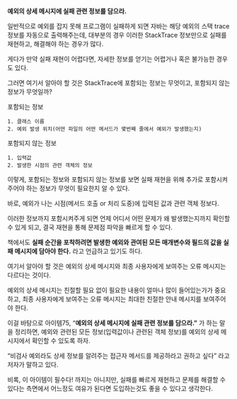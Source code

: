 **예외의 상세 메시지에 실패 관련 정보를 담으라.**

일반적으로 예외를 잡지 못해 프로그램이 실패하게 되면 자바는 해당 예외의 스택 trace 정보를 자동으로 출력해주는데, 대부분의 경우 이러한 StackTrace 정보만으로 실패를 재현하고, 해결해야 하는 경우가
많다.

게다가 만약 실패 재현이 어렵다면, 자세한 정보를 얻기는 어렵거나 혹은 불가능한 경우도 있다.

그러면 여기서 알아야 할 것은 StackTrace에 포함되는 정보는 무엇이고, 포함되지 않는 정보가 무엇일까?

포함되는 정보

    1. 클래스 이름
    2. 예외 발생 위치(어떤 파일의 어떤 메서드가 몇번째 줄에서 예외가 발생했는지)

포함되지 않는 정보

    1. 입력값
    2. 발생한 시점의 관련 객체의 정보

이렇게, 포함되는 정보와 포함되지 않는 정보를 보면 실패 재현을 위해 추가로 포함시켜주어야 하는 정보가 무엇이 필요한지 알 수 있다.

바로, 예외가 나는 시점(메서드 호출 or 처리 도중)에 입력된 값과 관련 객체 정보다.

이러한 정보까지 포함시켜주게 되면 언제 어디서 어떤 문제가 왜 발생했는지까지 확인할 수 있게 되고, 결국 재현을 통해 문제점 파악을 빠르게 할 수 있다.

책에서도 **실패 순간을 포착하려면 발생한 예외와 관여된 모든 매개변수와 필드의 값을 실패 메시지에 담아야 한다.** 라고 언급하고 있기도 하다.

여기서 알아야 할 것은 예외의 상세 메시지와 최종 사용자에게 보여주는 오류 메시지는 다르다는 것이다.

예외의 상세 메시지는 친절할 필요 없이 필요한 내용이 얼마나 많이 들어있는가가 중요하고, 최종 사용자에게 보여주는 오류 메시지는 최대한 친절한 안내 메시지를 보여주어야 한다.

이걸 바탕으로 아이템75, “**예외의 상세 메시지에 실패 관련 정보를 담으라.”** 가 하는 말을 정리하면, 예외와 관련된 모든 정보(입력값이나 관련된 객체 정보)를 예외의 상세 메시지에서 확인할 수 있도록 하자.

“비검사 예외라도 상세 정보를 알려주는 접근자 메서드를 제공하라고 권하고 싶다” 라고 저자가 말하고 있다.

비록, 이 아이템이 필수다! 까지는 아니지만, 실패를 빠르게 재현하고 문제를 해결할 수 있다는 측면에서 어느정도 여유가 된다면 도입하는것도 좋을 수 있다고 생각한다.
